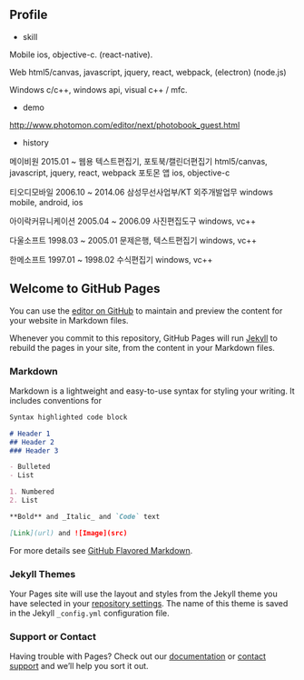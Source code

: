 ## Profile

* skill

Mobile
ios, objective-c.
(react-native).

Web
html5/canvas, javascript, jquery, react, webpack, (electron)
(node.js)

Windows
c/c++, windows api, visual c++ / mfc.


* demo

http://www.photomon.com/editor/next/photobook_guest.html


* history

메이비원
2015.01 ~
웹용 텍스트편집기, 포토북/캘린더편집기
html5/canvas, javascript, jquery, react, webpack
포토몬 앱
ios, objective-c

티오디모바일
2006.10 ~ 2014.06
삼성무선사업부/KT 외주개발업무
windows mobile, android, ios

아이락커뮤니케이션
2005.04 ~ 2006.09
사진편집도구
windows, vc++

다울소프트
1998.03 ~ 2005.01
문제은행, 텍스트편집기
windows, vc++

한메소프트
1997.01 ~ 1998.02
수식편집기
windows, vc++


## Welcome to GitHub Pages

You can use the [editor on GitHub](https://github.com/daypark/daypark/edit/master/index.md) to maintain and preview the content for your website in Markdown files.

Whenever you commit to this repository, GitHub Pages will run [Jekyll](https://jekyllrb.com/) to rebuild the pages in your site, from the content in your Markdown files.

### Markdown

Markdown is a lightweight and easy-to-use syntax for styling your writing. It includes conventions for

```markdown
Syntax highlighted code block

# Header 1
## Header 2
### Header 3

- Bulleted
- List

1. Numbered
2. List

**Bold** and _Italic_ and `Code` text

[Link](url) and ![Image](src)
```

For more details see [GitHub Flavored Markdown](https://guides.github.com/features/mastering-markdown/).

### Jekyll Themes

Your Pages site will use the layout and styles from the Jekyll theme you have selected in your [repository settings](https://github.com/daypark/daypark/settings). The name of this theme is saved in the Jekyll `_config.yml` configuration file.

### Support or Contact

Having trouble with Pages? Check out our [documentation](https://help.github.com/categories/github-pages-basics/) or [contact support](https://github.com/contact) and we’ll help you sort it out.
